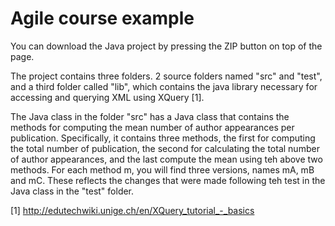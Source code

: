 Agile course example
=====================

You can download the Java project by pressing the ZIP button on top of the page. 

The project contains three folders. 2 source folders named "src" and "test", and 
a third folder called "lib", which contains the java library necessary for accessing and 
querying XML using XQuery [1].

The Java class in the folder "src" has a Java class that contains the methods for 
computing the mean number of author appearances per publication. Specifically, it 
contains three methods, the first for computing the total number of publication, 
the second for calculating the total number of author appearances, and the last 
compute the mean using teh above two methods. For each method m, you will find three 
versions, names mA, mB and mC. These reflects the changes that were made following teh test
in the Java class in the "test" folder.  


[1] http://edutechwiki.unige.ch/en/XQuery_tutorial_-_basics






